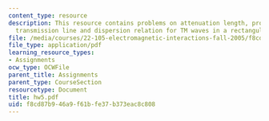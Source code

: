 ```yaml
---
content_type: resource
description: This resource contains problems on attenuation length, properties ofthe
  transmission line and dispersion relation for TM waves in a rectangular waveguide.
file: /media/courses/22-105-electromagnetic-interactions-fall-2005/f8cd87b946a9f61bfe37b373eac8c808_hw5.pdf
file_type: application/pdf
learning_resource_types:
- Assignments
ocw_type: OCWFile
parent_title: Assignments
parent_type: CourseSection
resourcetype: Document
title: hw5.pdf
uid: f8cd87b9-46a9-f61b-fe37-b373eac8c808
---
```


